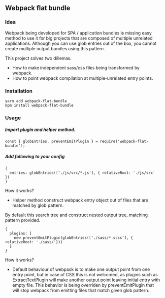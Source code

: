 ## Webpack flat bundle

### Idea
Webpack being developed for SPA / application bundles is missing easy method to use it for big projects that are composed of multiple unrelated applications. Although you can use glob entries out of the box, you cannot create multiple output bundles using this pattern.

This project solves two dillemas.
* How to make independent sass/css files being transformed by webpack.
* How to point webpack compilation at multiple-unrelated entry points.

### Installation

```
yarn add webpack-flat-bundle
npm install webpack-flat-bundle
```

### Usage

##### Import plugin and helper method.
```
const { globEntries, preventEmitPlugin } = require('webpack-flat-bundle');

```

##### Add following to your config
```
{
  entries: globEntries(['./js/src/*.js'], { relativeRoot: './js/src' })
}
```  
How it works?

* Helper method construct webpack entry object out of files that are matched by glob pattern.

By default this search tree and construct nested output tree, matching pattern provided.

```
{
  plugins: [
    new preventEmitPlugin(globEntries(['./sass/*.scss'], { relativeRoot: './sass/'}))
  ]
}
```

How it works?

* Default behaviour of webpack is to make one output point from one entry point, but in case of CSS this is not welcomed, as plugins such as ExtractTextPlugin will make another output point leaving initial entry with empty file. This behavior is being overriden by preventEmitPlugin that will stop webpack from emitting files that match given glob pattern.
